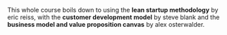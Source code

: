 This whole course boils down to using the **lean startup methodology** by eric reiss, with the **customer development model** by steve blank and the **business model and value proposition canvas** by alex osterwalder.